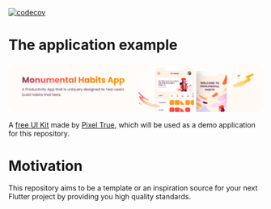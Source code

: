 [![codecov](https://codecov.io/gh/VincentJouanne/flutter-bloc-clean-architecture/branch/master/graph/badge.svg?token=ISOAABNC13)](https://codecov.io/gh/VincentJouanne/flutter-bloc-clean-architecture)

# The application example

![app_banner](./docs/monumental_habits_banner.png)

A [free UI Kit](https://www.pixeltrue.com/free-ui-kits/habit-builder-ui-kit) made by [Pixel True](https://www.pixeltrue.com/), which will be used as a demo application for this repository.

# Motivation

This repository aims to be a template or an inspiration source for your next Flutter project by providing you high quality standards.
